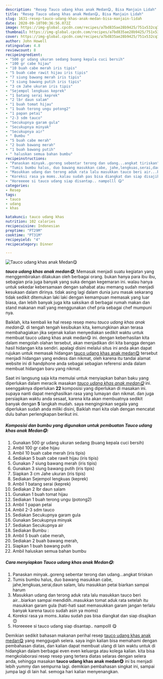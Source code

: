 ```yaml
---
description: "Resep Tauco udang khas anak Medan😋, Bisa Manjain Lidah"
title: "Resep Tauco udang khas anak Medan😋, Bisa Manjain Lidah"
slug: 1631-resep-tauco-udang-khas-anak-medan-bisa-manjain-lidah
date: 2020-09-18T00:36:56.072Z
image: https://img-global.cpcdn.com/recipes/a7bd835ae28b9425/751x532cq70/tauco-udang-khas-anak-medan😋-foto-resep-utama.jpg
thumbnail: https://img-global.cpcdn.com/recipes/a7bd835ae28b9425/751x532cq70/tauco-udang-khas-anak-medan😋-foto-resep-utama.jpg
cover: https://img-global.cpcdn.com/recipes/a7bd835ae28b9425/751x532cq70/tauco-udang-khas-anak-medan😋-foto-resep-utama.jpg
author: John Howell
ratingvalue: 4.8
reviewcount: 8
recipeingredient:
- "500 gr udang ukuran sedang buang kepala cuci bersih"
- "100 gr cabe hijau"
- "10 buah cabe merah iris tipis"
- "5 buah cabe rawit hijau iris tipis"
- "7 siung bawang merah iris tipis"
- "3 siung bawang putih iris tipis"
- "3 cm Jahe ukuran iris tipis"
- "Sejempol lengkuas keprek"
- "1 batang serai keprek"
- "2 lbr daun salam"
- "1 buah tomat hijau"
- "1 buah terong ungu potong2"
- "1 papan petai"
- "2-3 sdm tauco"
- "Secukupnya garam gula"
- "Secukupnya minyak"
- "Secukupnya air"
- " Bumbu "
- "5 buah cabe merah"
- "2 buah bawang merah"
- "1 buah bawang putih"
- " haluskan semua bahan bumbu"
recipeinstructions:
- "Panaskan minyak..goreng sebentar terong dan udang...angkat tiriskan"
- "Tumis bumbu halus, duo bawang masukkan cabe, jahe,lengkuas,serai,daun salam, lalu masukkan petai biarkan sampai harum"
- "Masukkan udang dan terong aduk rata lalu masukkan tauco beri air...biarkan sampai mendidih..masukkan tomat aduk rata setelah itu masukkan garam gula (hati-hati saat memasukkan garam jangan terlalu banyak karena tauco sudah asin ya moms)"
- "Koreksi rasa ya moms..kalau sudah pas bisa diangkat dan siap disajikan 😊"
- "Horeeeee si tauco udang siap disantap.. nampolll 😋"
categories:
- Resep
tags:
- tauco
- udang
- khas

katakunci: tauco udang khas 
nutrition: 102 calories
recipecuisine: Indonesian
preptime: "PT29M"
cooktime: "PT31M"
recipeyield: "4"
recipecategory: Dinner

---
```



![Tauco udang khas anak Medan😋](https://img-global.cpcdn.com/recipes/a7bd835ae28b9425/751x532cq70/tauco-udang-khas-anak-medan😋-foto-resep-utama.jpg)

<b><i>tauco udang khas anak medan😋</i></b>, Memasak menjadi suatu kegiatan yang menggembirakan dilakukan oleh berbagai orang. bukan hanya para ibu ibu, sebagian pria juga banyak yang suka dengan kegemaran ini. walau hanya untuk sekedar kebersamaan dengan sahabat atau memang sudah menjadi kesukaan dalam dirinya. tidak asing lagi dalam dunia juru masak sekarang tidak sedikit ditemukan laki laki dengan kemampuan memasak yang luar biasa, dan lebih banyak juga kita saksikan di berbagai rumah makan dan stand makanan mall yang menggunakan chef pria sebagai chef mumpuni nya.

Baiklah, kita kembali ke hal resep resep menu <i>tauco udang khas anak medan😋</i>. di tengah tengah kesibukan kita, kemungkinan akan terasa membahagiakan jika sejenak kalian menyediakan sedikit waktu untuk membuat tauco udang khas anak medan😋 ini. dengan keberhasilan kita dalam mengolah olahan tersebut, akan menjadikan diri kita bangga dengan hasil hidangan kita sendiri. apalagi disini melalui situs ini anda akan dapat rujukan untuk memasak hidangan <u>tauco udang khas anak medan😋</u> tersebut menjadi hidangan yang endess dan nikmat, oleh karena itu tandai alamat website ini di handphone anda sebagai sebagian referensi anda dalam membuat hidangan baru yang nikmat.




Saat ini langsung saja kita memulai untuk menyiapkan bahan baku yang diperlukan dalam meracik masakan <u><i>tauco udang khas anak medan😋</i></u> ini. seenggaknya diperlukan <b>22</b> komposisi yang diperlukan di masakan ini. supaya nanti dapat menghasilkan rasa yang lumayan dan nikmat. dan juga persiapkan waktu anda sesaat, karena kita akan membuatnya sedikit banyak dengan <b>5</b> langkah mudah. saya menginginkan segala yang diperlukan sudah anda miliki disini, Baiklah mari kita olah dengan mencatat dulu bahan perlengkapan berikut ini.

<!--inarticleads1-->

##### Komposisi dan bumbu yang digunakan untuk pembuatan Tauco udang khas anak Medan😋:

1. Gunakan 500 gr udang ukuran sedang (buang kepala cuci bersih)
1. Ambil 100 gr cabe hijau
1. Ambil 10 buah cabe merah (iris tipis)
1. Sediakan 5 buah cabe rawit hijau (iris tipis)
1. Gunakan 7 siung bawang merah (iris tipis)
1. Gunakan 3 siung bawang putih (iris tipis)
1. Siapkan 3 cm Jahe ukuran (iris tipis)
1. Sediakan Sejempol lengkuas (keprek)
1. Ambil 1 batang serai (keprek)
1. Sediakan 2 lbr daun salam
1. Gunakan 1 buah tomat hijau
1. Sediakan 1 buah terong ungu (potong2)
1. Ambil 1 papan petai
1. Ambil 2-3 sdm tauco
1. Sediakan Secukupnya garam gula
1. Gunakan Secukupnya minyak
1. Sediakan Secukupnya air
1. Sediakan  Bumbu :
1. Ambil 5 buah cabe merah,
1. Sediakan 2 buah bawang merah,
1. Siapkan 1 buah bawang putih
1. Ambil  haluskan semua bahan bumbu




<!--inarticleads2-->

##### Cara menyiapkan Tauco udang khas anak Medan😋:

1. Panaskan minyak..goreng sebentar terong dan udang...angkat tiriskan
1. Tumis bumbu halus, duo bawang masukkan cabe, jahe,lengkuas,serai,daun salam, lalu masukkan petai biarkan sampai harum
1. Masukkan udang dan terong aduk rata lalu masukkan tauco beri air...biarkan sampai mendidih..masukkan tomat aduk rata setelah itu masukkan garam gula (hati-hati saat memasukkan garam jangan terlalu banyak karena tauco sudah asin ya moms)
1. Koreksi rasa ya moms..kalau sudah pas bisa diangkat dan siap disajikan 😊
1. Horeeeee si tauco udang siap disantap.. nampolll 😋




Demikian sedikit bahasan makanan perihal resep <u>tauco udang khas anak medan😋</u> yang menggugah selera. saya ingin kalian bisa memahami dengan pembahasan diatas, dan kalian dapat membuat ulang di lain waktu untuk di hidangkan dalam berbagai even even keluarga atau kolega kalian. kita bisa mengkolaborasi resep resep yang tertera diatas selaras dengan selera anda, sehingga masakan <b>tauco udang khas anak medan😋</b> ini bs menjadi lebih yummy dan sempurna lagi. demikian pembahasan singkat ini, sampai jumpa lagi di lain hal. semoga hari kalian menyenangkan.
